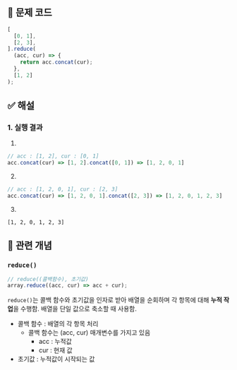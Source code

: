 ## 🔎 문제 코드

```js
[
  [0, 1],
  [2, 3],
].reduce(
  (acc, cur) => {
    return acc.concat(cur);
  },
  [1, 2]
);
```

## ✅ 해설

### 1. 실행 결과

1.

```js
// acc : [1, 2], cur : [0, 1]
acc.concat(cur) => [1, 2].concat([0, 1]) => [1, 2, 0, 1]
```

2.

```js
// acc : [1, 2, 0, 1], cur : [2, 3]
acc.concat(cur) => [1, 2, 0, 1].concat([2, 3]) => [1, 2, 0, 1, 2, 3]
```

3.

`[1, 2, 0, 1, 2, 3]`

## 🧠 관련 개념

### `reduce()`

```js
// reduce((콜백함수), 초기값)
array.reduce((acc, cur) => acc + cur);
```

`reduce()`는 콜백 함수와 초기값을 인자로 받아 배열을 순회하며 각 항목에 대해 **누적 작업**을 수행함. 배열을 단일 값으로 축소할 때 사용함.

- 콜백 함수 : 배열의 각 항목 처리
  - 콜백 함수는 (acc, cur) 매개변수를 가지고 있음
    - acc : 누적값
    - cur : 현재 값
- 초기값 : 누적값이 시작되는 값

